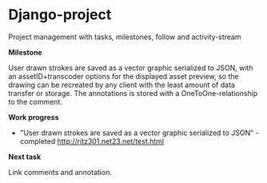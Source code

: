 Django-project
==============
Project management with tasks, milestones, follow and activity-stream

**Milestone**

User drawn strokes are saved as a vector graphic serialized to JSON, with an assetID+transcoder options for the displayed asset preview, so the drawing can be recreated by any client with the least amount of data transfer or storage. The annotations is stored with a OneToOne-relationship to the comment.

**Work progress**
- "User drawn strokes are saved as a vector graphic serialized to JSON" - completed
  http://ritz301.net23.net/test.html

**Next task**

Link comments and annotation.
